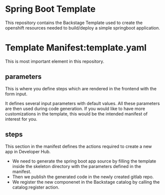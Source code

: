 # Spring Boot Template
This repository contains the Backstage Template used to create the openshift resources needed to build/deploy a simple springboot application.

# Template Manifest:template.yaml

This is most important element in this repository. 

## parameters

This is where you define steps which are rendered in the frontend with the form input.

It defines several input parameters with default values.
All these parameters are then used during code generation. If you would like to have more customizations in the template, this would be the intended manifest of interest for you.


## steps
This section in the manifest defines the actions required to create a new app in Developer Hub.
* We need to generate the spring boot app source by filling the template inside the skeleton directory with the parameters defined in the manifest.
* Then we publish the generated code in the newly created gitlab repo. 
* We register the new componenet in the Backstage catalog by calling the catalog:register action.
